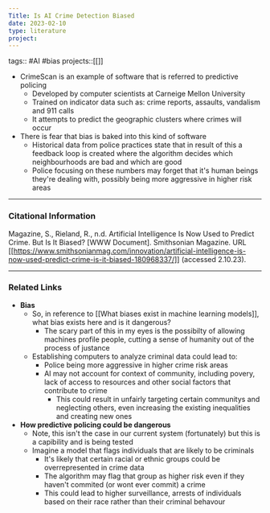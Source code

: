 ```yaml
---
Title: Is AI Crime Detection Biased
date: 2023-02-10
type: literature
project:
---
```

tags:: #AI #bias 
projects::[[]]

- CrimeScan is an example of software that is referred to predictive policing
	- Developed by computer scientists at Carneige Mellon University
	- Trained on indicator data such as: crime reports, assaults, vandalism and 911 calls
	- It attempts to predict the geographic clusters where crimes will occur
- There is fear that bias is baked into this kind of software
	- Historical data from police practices state that in result of this a feedback loop is created where the algorithm decides which neighbourhoods are bad and which are good
	- Police focusing on these numbers may forget that it's human beings they're dealing with, possibly being more aggressive in higher risk areas

---
### Citational Information

Magazine, S., Rieland, R., n.d. Artificial Intelligence Is Now Used to Predict Crime. But Is It Biased? [WWW Document]. Smithsonian Magazine. URL [[https://www.smithsonianmag.com/innovation/artificial-intelligence-is-now-used-predict-crime-is-it-biased-180968337/]] (accessed 2.10.23).

---

### Related Links

- **Bias**
	- So, in reference to [[What biases exist in machine learning models]], what bias exists here and is it dangerous?
		- The scary part of this in my eyes is the possibilty of allowing machines profile people, cutting a sense of humanity out of the process of justance
	- Establishing computers to analyze criminal data could lead to: 
		- Police being more aggressive in higher crime risk areas
		- AI may not account for context of community, including povery, lack of access to resources and other social factors that contribute to crime
			- This could result in unfairly targeting certain communitys and neglecting others, even increasing the existing inequalities and creating new ones
- **How predictive policing could be dangerous**
	- Note, this isn't the case in our current system (fortunately) but this is a capibility and is being tested
	- Imagine a model that flags individuals that are likely to be criminals
		- It's likely that certain racial or ethnic groups could be overrepresented in crime data
		- The algorithm may flag that group as higher risk even if they haven't commited (or wont ever commit) a crime
		- This could lead to higher surveillance, arrests of individuals based on their race rather than their criminal behavour